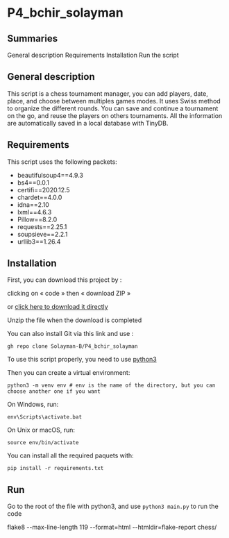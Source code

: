 # P4_bchir_solayman

Summaries
---------

General description
Requirements
Installation
Run the script

General description
-------------

This script is a chess tournament manager, you can add players, date, place, and choose between multiples games modes.
It uses Swiss method to organize the different rounds. You can save and continue a tournament on the go, and reuse the players on others tournaments.
All the information are automatically saved in a local database with TinyDB.

Requirements
---------

This script uses the following packets:

* beautifulsoup4==4.9.3
* bs4==0.0.1
* certifi==2020.12.5
* chardet==4.0.0
* idna==2.10
* lxml==4.6.3
* Pillow==8.2.0
* requests==2.25.1
* soupsieve==2.2.1
* urllib3==1.26.4


Installation
------------

First, you can download this project by :

clicking on « code » then « download ZIP »

or [click here to download it directly](https://github.com/Solayman-B/P4_bchir_solayman/archive/refs/heads/main.zip)

Unzip the file when the download is completed

You can also install Git via this link and use :

    gh repo clone Solayman-B/P4_bchir_solayman


To use this script properly, you need to use [python3](https://www.python.org/downloads/)

Then you can create a virtual environment:

    python3 -m venv env # env is the name of the directory, but you can choose another one if you want

On Windows, run:

    env\Scripts\activate.bat

On Unix or macOS, run:

    source env/bin/activate

You can install all the required paquets with:

    pip install -r requirements.txt

Run
---

Go to the root of the file with python3, and use `python3 main.py` to run the code






flake8 --max-line-length 119 --format=html --htmldir=flake-report chess/

